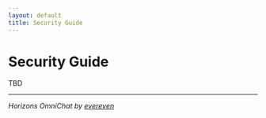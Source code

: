 ```yaml
---
layout: default
title: Security Guide
---
```


# Security Guide

TBD

---
*Horizons OmniChat by [evereven](https://evereven.tech)*
